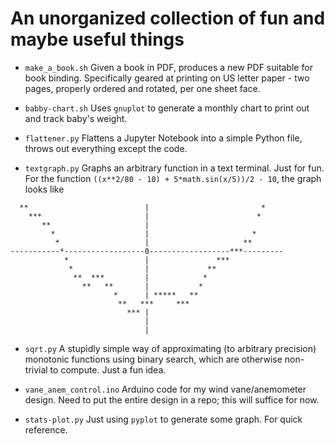 An unorganized collection of fun and maybe useful things
=======

* `make_a_book.sh` Given a book in PDF, produces a new PDF suitable for book binding. Specifically geared at printing on US letter paper - two pages, properly ordered and rotated, per one sheet face.

* `babby-chart.sh` Uses `gnuplot` to generate a monthly chart to print out and track baby's weight.

* `flattener.py` Flattens a Jupyter Notebook into a simple Python file, throws out everything except the code.

* `textgraph.py` Graphs an arbitrary function in a text terminal. Just for fun. For the function `((x**2/80 - 10) + 5*math.sin(x/5))/2 - 10`, the graph looks like

```
  **                          |                         *    
    ***                       |                        *     
       **                     |                              
         *                    |                       *      
          *                   |                     **       
-----------*------------------0------------------***---------
            *                 |               ***            
             *                |             **               
              **  ***         |            *                 
                **   **       |           *                  
                       *      | *****   **                   
                        **   ***     ***                     
                          *** |                              
                              |                              
                              |                              
```

* `sqrt.py` A stupidly simple way of approximating (to arbitrary precision) monotonic functions using binary search, which are otherwise non-trivial to compute. Just a fun idea.

* `vane_anem_control.ino` Arduino code for my wind vane/anemometer design. Need to put the entire design in a repo; this will suffice for now.

* `stats-plot.py` Just using `pyplot` to generate some graph. For quick reference.
